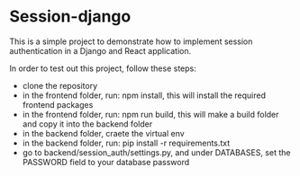 # Session-django

This is a simple project to demonstrate how to implement session authentication in a Django and React application.

In order to test out this project, follow these steps:
- clone the repository
- in the frontend folder, run: npm install, this will install the required frontend packages
- in the frontend folder, run: npm run build, this will make a build folder and copy it into the backend folder
- in the backend folder, craete the virtual env
- in the backend folder, run: pip install -r requirements.txt
- go to backend/session_auth/settings.py, and under DATABASES, set the PASSWORD field to your database password
